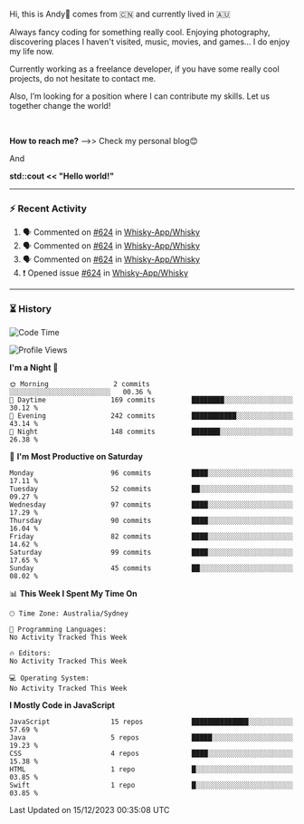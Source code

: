 Hi, this is Andy👋 comes from :cn: and currently lived in 🇦🇺

Always fancy coding for something really cool. Enjoying photography, discovering places I haven't visited, music, movies, and games... I do enjoy my life now.

Currently working as a freelance developer, if you have some really cool projects, do not hesitate to contact me.

Also, I’m looking for a position where I can contribute my skills. Let us together change the world!

<br>

<b>How to reach me?</b> -->> Check my personal blog😊

And

**std::cout << "Hello world!"**

---

### ⚡ Recent Activity
<!--START_SECTION:activity-->
1. 🗣 Commented on [#624](https://github.com/Whisky-App/Whisky/issues/624#issuecomment-1818876970) in [Whisky-App/Whisky](https://github.com/Whisky-App/Whisky)
2. 🗣 Commented on [#624](https://github.com/Whisky-App/Whisky/issues/624#issuecomment-1818876394) in [Whisky-App/Whisky](https://github.com/Whisky-App/Whisky)
3. 🗣 Commented on [#624](https://github.com/Whisky-App/Whisky/issues/624#issuecomment-1816213410) in [Whisky-App/Whisky](https://github.com/Whisky-App/Whisky)
4. ❗ Opened issue [#624](https://github.com/Whisky-App/Whisky/issues/624) in [Whisky-App/Whisky](https://github.com/Whisky-App/Whisky)
<!--END_SECTION:activity-->

---

### ⏳ History
<!--START_SECTION:waka-->
![Code Time](http://img.shields.io/badge/Code%20Time-203%20hrs%2021%20mins-blue)

![Profile Views](http://img.shields.io/badge/Profile%20Views-14-blue)

**I'm a Night 🦉** 

```text
🌞 Morning                2 commits           ░░░░░░░░░░░░░░░░░░░░░░░░░   00.36 % 
🌆 Daytime                169 commits         ████████░░░░░░░░░░░░░░░░░   30.12 % 
🌃 Evening                242 commits         ███████████░░░░░░░░░░░░░░   43.14 % 
🌙 Night                  148 commits         ███████░░░░░░░░░░░░░░░░░░   26.38 % 
```
📅 **I'm Most Productive on Saturday** 

```text
Monday                   96 commits          ████░░░░░░░░░░░░░░░░░░░░░   17.11 % 
Tuesday                  52 commits          ██░░░░░░░░░░░░░░░░░░░░░░░   09.27 % 
Wednesday                97 commits          ████░░░░░░░░░░░░░░░░░░░░░   17.29 % 
Thursday                 90 commits          ████░░░░░░░░░░░░░░░░░░░░░   16.04 % 
Friday                   82 commits          ████░░░░░░░░░░░░░░░░░░░░░   14.62 % 
Saturday                 99 commits          ████░░░░░░░░░░░░░░░░░░░░░   17.65 % 
Sunday                   45 commits          ██░░░░░░░░░░░░░░░░░░░░░░░   08.02 % 
```


📊 **This Week I Spent My Time On** 

```text
🕑︎ Time Zone: Australia/Sydney

💬 Programming Languages: 
No Activity Tracked This Week

🔥 Editors: 
No Activity Tracked This Week

💻 Operating System: 
No Activity Tracked This Week
```

**I Mostly Code in JavaScript** 

```text
JavaScript               15 repos            ██████████████░░░░░░░░░░░   57.69 % 
Java                     5 repos             █████░░░░░░░░░░░░░░░░░░░░   19.23 % 
CSS                      4 repos             ████░░░░░░░░░░░░░░░░░░░░░   15.38 % 
HTML                     1 repo              █░░░░░░░░░░░░░░░░░░░░░░░░   03.85 % 
Swift                    1 repo              █░░░░░░░░░░░░░░░░░░░░░░░░   03.85 % 
```




 Last Updated on 15/12/2023 00:35:08 UTC
<!--END_SECTION:waka-->


<!---
JinchuanL/JinchuanL is a ✨ special ✨ repository because its `README.md` (this file) appears on your GitHub profile.
You can click the Preview link to take a look at your changes.
--->
